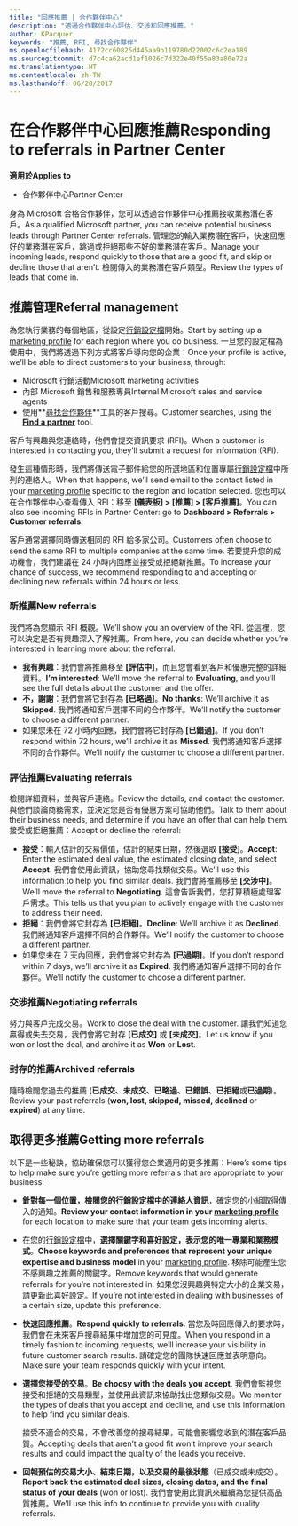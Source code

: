 ```yaml
---
title: "回應推薦 | 合作夥伴中心"
description: "透過合作夥伴中心評估、交涉和回應推薦。"
author: KPacquer
keywords: "推薦, RFI, 尋找合作夥伴"
ms.openlocfilehash: 4172cc60825d445aa9b119780d22002c6c2ea189
ms.sourcegitcommit: d7c4ca62acd1ef1026c7d322e40f55a83a80e72a
ms.translationtype: HT
ms.contentlocale: zh-TW
ms.lasthandoff: 06/28/2017
---
```

# <a name="responding-to-referrals-in-partner-center"></a><span data-ttu-id="37308-104">在合作夥伴中心回應推薦</span><span class="sxs-lookup"><span data-stu-id="37308-104">Responding to referrals in Partner Center</span></span>

**<span data-ttu-id="37308-105">適用於</span><span class="sxs-lookup"><span data-stu-id="37308-105">Applies to</span></span>**

-  <span data-ttu-id="37308-106">合作夥伴中心</span><span class="sxs-lookup"><span data-stu-id="37308-106">Partner Center</span></span>

<span data-ttu-id="37308-107">身為 Microsoft 合格合作夥伴，您可以透過合作夥伴中心推薦接收業務潛在客戶。</span><span class="sxs-lookup"><span data-stu-id="37308-107">As a qualified Microsoft partner, you can receive potential business leads through Partner Center referrals.</span></span> <span data-ttu-id="37308-108">管理您的輸入業務潛在客戶，快速回應好的業務潛在客戶，跳過或拒絕那些不好的業務潛在客戶。</span><span class="sxs-lookup"><span data-stu-id="37308-108">Manage your incoming leads, respond quickly to those that are a good fit, and skip or decline those that aren’t.</span></span> <span data-ttu-id="37308-109">檢閱傳入的業務潛在客戶類型。</span><span class="sxs-lookup"><span data-stu-id="37308-109">Review the types of leads that come in.</span></span> 

## <a name="referral-management"></a><span data-ttu-id="37308-110">推薦管理</span><span class="sxs-lookup"><span data-stu-id="37308-110">Referral management</span></span>

<span data-ttu-id="37308-111">為您執行業務的每個地區，從設定[行銷設定檔](create-a-marketing-profile.md)開始。</span><span class="sxs-lookup"><span data-stu-id="37308-111">Start by setting up a [marketing profile](create-a-marketing-profile.md) for each region where you do business.</span></span> <span data-ttu-id="37308-112">一旦您的設定檔為使用中，我們將透過下列方式將客戶導向您的企業：</span><span class="sxs-lookup"><span data-stu-id="37308-112">Once your profile is active, we’ll be able to direct customers to your business, through:</span></span>

*  <span data-ttu-id="37308-113">Microsoft 行銷活動</span><span class="sxs-lookup"><span data-stu-id="37308-113">Microsoft marketing activities</span></span>
*  <span data-ttu-id="37308-114">內部 Microsoft 銷售和服務專員</span><span class="sxs-lookup"><span data-stu-id="37308-114">Internal Microsoft sales and service agents</span></span>
*  <span data-ttu-id="37308-115">使用**[尋找合作夥伴](https://partnercenter.microsoft.com/pcv/search)**工具的客戶搜尋。</span><span class="sxs-lookup"><span data-stu-id="37308-115">Customer searches, using the **[Find a partner](https://partnercenter.microsoft.com/pcv/search)** tool.</span></span>

<span data-ttu-id="37308-116">客戶有興趣與您連絡時，他們會提交資訊要求 (RFI)。</span><span class="sxs-lookup"><span data-stu-id="37308-116">When a customer is interested in contacting you, they’ll submit a request for information (RFI).</span></span> 

<span data-ttu-id="37308-117">發生這種情形時，我們將傳送電子郵件給您的所選地區和位置專屬[行銷設定檔](create-a-marketing-profile.md)中所列的連絡人。</span><span class="sxs-lookup"><span data-stu-id="37308-117">When that happens, we’ll send email to the contact listed in your [marketing profile](create-a-marketing-profile.md) specific to the region and location selected.</span></span> <span data-ttu-id="37308-118">您也可以在合作夥伴中心查看傳入 RFI：移至 **\[儀表板\] > \[推薦\] > \[客戶推薦\]**。</span><span class="sxs-lookup"><span data-stu-id="37308-118">You can also see incoming RFIs in Partner Center: go to **Dashboard > Referrals > Customer referrals**.</span></span>

<span data-ttu-id="37308-119">客戶通常選擇同時傳送相同的 RFI 給多家公司。</span><span class="sxs-lookup"><span data-stu-id="37308-119">Customers often choose to send the same RFI to multiple companies at the same time.</span></span> <span data-ttu-id="37308-120">若要提升您的成功機會，我們建議在 24 小時内回應並接受或拒絕新推薦。</span><span class="sxs-lookup"><span data-stu-id="37308-120">To increase your chance of success, we recommend responding to and accepting or declining new referrals within 24 hours or less.</span></span>

### <a name="new-referrals"></a><span data-ttu-id="37308-121">新推薦</span><span class="sxs-lookup"><span data-stu-id="37308-121">New referrals</span></span>

<span data-ttu-id="37308-122">我們將為您顯示 RFI 概觀。</span><span class="sxs-lookup"><span data-stu-id="37308-122">We’ll show you an overview of the RFI.</span></span> <span data-ttu-id="37308-123">從這裡，您可以決定是否有興趣深入了解推薦。</span><span class="sxs-lookup"><span data-stu-id="37308-123">From here, you can decide whether you’re interested in learning more about the referral.</span></span> 

*  <span data-ttu-id="37308-124">**我有興趣**：我們會將推薦移至 **\[評估中\]**，而且您會看到客戶和優惠完整的詳細資料。</span><span class="sxs-lookup"><span data-stu-id="37308-124">**I’m interested**: We’ll move the referral to **Evaluating**, and you’ll see the full details about the customer and the offer.</span></span> 
*  <span data-ttu-id="37308-125">**不，謝謝**：我們會將它封存為 **\[已略過\]**。</span><span class="sxs-lookup"><span data-stu-id="37308-125">**No thanks**: We’ll archive it as **Skipped**.</span></span> <span data-ttu-id="37308-126">我們將通知客戶選擇不同的合作夥伴。</span><span class="sxs-lookup"><span data-stu-id="37308-126">We’ll notify the customer to choose a different partner.</span></span>
*  <span data-ttu-id="37308-127">如果您未在 72 小時內回應，我們會將它封存為 **\[已錯過\]**。</span><span class="sxs-lookup"><span data-stu-id="37308-127">If you don’t respond within 72 hours, we’ll archive it as **Missed**.</span></span> <span data-ttu-id="37308-128">我們將通知客戶選擇不同的合作夥伴。</span><span class="sxs-lookup"><span data-stu-id="37308-128">We’ll notify the customer to choose a different partner.</span></span>

### <a name="evaluating-referrals"></a><span data-ttu-id="37308-129">評估推薦</span><span class="sxs-lookup"><span data-stu-id="37308-129">Evaluating referrals</span></span>

<span data-ttu-id="37308-130">檢閱詳細資料，並與客戶連絡。</span><span class="sxs-lookup"><span data-stu-id="37308-130">Review the details, and contact the customer.</span></span> <span data-ttu-id="37308-131">與他們談論商務需求，並決定您是否有優惠方案可協助他們。</span><span class="sxs-lookup"><span data-stu-id="37308-131">Talk to them about their business needs, and determine if you have an offer that can help them.</span></span> <span data-ttu-id="37308-132">接受或拒絕推薦：</span><span class="sxs-lookup"><span data-stu-id="37308-132">Accept or decline the referral:</span></span> 

*  <span data-ttu-id="37308-133">**接受**：輸入估計的交易價值，估計的結束日期，然後選取 **\[接受\]**。</span><span class="sxs-lookup"><span data-stu-id="37308-133">**Accept**: Enter the estimated deal value, the estimated closing date, and select **Accept**.</span></span> <span data-ttu-id="37308-134">我們會使用此資訊，協助您尋找類似交易。</span><span class="sxs-lookup"><span data-stu-id="37308-134">We’ll use this information to help you find similar deals.</span></span> <span data-ttu-id="37308-135">我們會將推薦移至 **\[交涉中\]**。</span><span class="sxs-lookup"><span data-stu-id="37308-135">We’ll move the referral to **Negotiating**.</span></span> <span data-ttu-id="37308-136">這會告訴我們，您打算積極處理客戶需求。</span><span class="sxs-lookup"><span data-stu-id="37308-136">This tells us that you plan to actively engage with the customer to address their need.</span></span>
*  <span data-ttu-id="37308-137">**拒絕**：我們會將它封存為 **\[已拒絕\]**。</span><span class="sxs-lookup"><span data-stu-id="37308-137">**Decline**: We’ll archive it as **Declined**.</span></span> <span data-ttu-id="37308-138">我們將通知客戶選擇不同的合作夥伴。</span><span class="sxs-lookup"><span data-stu-id="37308-138">We’ll notify the customer to choose a different partner.</span></span>
*  <span data-ttu-id="37308-139">如果您未在 7 天內回應，我們會將它封存為 **\[已過期\]**。</span><span class="sxs-lookup"><span data-stu-id="37308-139">If you don’t respond within 7 days, we’ll archive it as **Expired**.</span></span> <span data-ttu-id="37308-140">我們將通知客戶選擇不同的合作夥伴。</span><span class="sxs-lookup"><span data-stu-id="37308-140">We’ll notify the customer to choose a different partner.</span></span>

### <a name="negotiating-referrals"></a><span data-ttu-id="37308-141">交涉推薦</span><span class="sxs-lookup"><span data-stu-id="37308-141">Negotiating referrals</span></span>

<span data-ttu-id="37308-142">努力與客戶完成交易。</span><span class="sxs-lookup"><span data-stu-id="37308-142">Work to close the deal with the customer.</span></span> <span data-ttu-id="37308-143">讓我們知道您贏得或失去交易，我們會將它封存 **\[已成交\]** 或 **\[未成交\]**。</span><span class="sxs-lookup"><span data-stu-id="37308-143">Let us know if you won or lost the deal, and archive it as **Won** or **Lost**.</span></span> 

### <a name="archived-referrals"></a><span data-ttu-id="37308-144">封存的推薦</span><span class="sxs-lookup"><span data-stu-id="37308-144">Archived referrals</span></span>

<span data-ttu-id="37308-145">隨時檢閱您過去的推薦 (**已成交、未成交、已略過、已錯誤、已拒絕**或**已過期**)。</span><span class="sxs-lookup"><span data-stu-id="37308-145">Review your past referrals (**won, lost, skipped, missed, declined** or **expired**) at any time.</span></span> 

## <a name="getting-more-referrals"></a><span data-ttu-id="37308-146">取得更多推薦</span><span class="sxs-lookup"><span data-stu-id="37308-146">Getting more referrals</span></span>

<span data-ttu-id="37308-147">以下是一些秘訣，協助確保您可以獲得您企業適用的更多推薦：</span><span class="sxs-lookup"><span data-stu-id="37308-147">Here’s some tips to help make sure you’re getting more referrals that are appropriate to your business:</span></span>

*  <span data-ttu-id="37308-148">**針對每一個位置，檢閱您的[行銷設定檔](create-a-marketing-profile.md)中的連絡人資訊**，確定您的小組取得傳入的通知。</span><span class="sxs-lookup"><span data-stu-id="37308-148">**Review your contact information in your [marketing profile](create-a-marketing-profile.md)** for each location to make sure that your team gets incoming alerts.</span></span>

*  <span data-ttu-id="37308-149">在您的[行銷設定檔](create-a-marketing-profile.md)中，**選擇關鍵字和喜好設定，表示您的唯一專業和業務模式**。</span><span class="sxs-lookup"><span data-stu-id="37308-149">**Choose keywords and preferences that represent your unique expertise and business model** in your [marketing profile](create-a-marketing-profile.md).</span></span> <span data-ttu-id="37308-150">移除可能產生您不感興趣之推薦的關鍵字。</span><span class="sxs-lookup"><span data-stu-id="37308-150">Remove keywords that would generate referrals for you’re not interested in.</span></span> <span data-ttu-id="37308-151">如果您沒興趣與特定大小的企業交易，請更新此喜好設定。</span><span class="sxs-lookup"><span data-stu-id="37308-151">If you’re not interested in dealing with businesses of a certain size, update this preference.</span></span>

*  <span data-ttu-id="37308-152">**快速回應推薦**。</span><span class="sxs-lookup"><span data-stu-id="37308-152">**Respond quickly to referrals**.</span></span> <span data-ttu-id="37308-153">當您及時回應傳入的要求時，我們會在未來客戶搜尋結果中增加您的可見度。</span><span class="sxs-lookup"><span data-stu-id="37308-153">When you respond in a timely fashion to incoming requests, we’ll increase your visibility in future customer search results.</span></span> <span data-ttu-id="37308-154">請確定您的團隊快速回應並表明意向。</span><span class="sxs-lookup"><span data-stu-id="37308-154">Make sure your team responds quickly with your intent.</span></span>

*  <span data-ttu-id="37308-155">**選擇您接受的交易**。</span><span class="sxs-lookup"><span data-stu-id="37308-155">**Be choosy with the deals you accept**.</span></span> <span data-ttu-id="37308-156">我們會監視您接受和拒絕的交易類型，並使用此資訊來協助找出您類似交易。</span><span class="sxs-lookup"><span data-stu-id="37308-156">We monitor the types of deals that you accept and decline, and use this information to help find you similar deals.</span></span> 

   <span data-ttu-id="37308-157">接受不適合的交易，不會改善您的搜尋結果，可能會影響您收到的潛在客戶品質。</span><span class="sxs-lookup"><span data-stu-id="37308-157">Accepting deals that aren’t a good fit won’t improve your search results and could impact the quality of the leads you receive.</span></span>

*  <span data-ttu-id="37308-158">**回報預估的交易大小、結束日期，以及交易的最後狀態**（已成交或未成交）。</span><span class="sxs-lookup"><span data-stu-id="37308-158">**Report back the estimated deal sizes, closing dates, and the final status of your deals** (won or lost).</span></span> <span data-ttu-id="37308-159">我們會使用此資訊來繼續為您提供高品質推薦。</span><span class="sxs-lookup"><span data-stu-id="37308-159">We’ll use this info to continue to provide you with quality referrals.</span></span>
